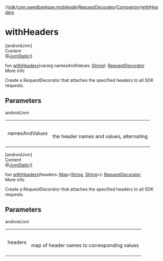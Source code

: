//[sdk](../../../../index.md)/[com.swedbankpay.mobilesdk](../../index.md)/[RequestDecorator](../index.md)/[Companion](index.md)/[withHeaders](with-headers.md)



# withHeaders  
[androidJvm]  
Content  
@[JvmStatic](https://kotlinlang.org/api/latest/jvm/stdlib/kotlin.jvm/-jvm-static/index.html)()  
  
fun [withHeaders](with-headers.md)(vararg namesAndValues: [String](https://kotlinlang.org/api/latest/jvm/stdlib/kotlin/-string/index.html)): [RequestDecorator](../index.md)  
More info  


Create a RequestDecorator that attaches the specified headers to all SDK requests.



## Parameters  
  
androidJvm  
  
| | |
|---|---|
| <a name="com.swedbankpay.mobilesdk/RequestDecorator.Companion/withHeaders/#kotlin.Array[kotlin.String]/PointingToDeclaration/"></a>namesAndValues| <a name="com.swedbankpay.mobilesdk/RequestDecorator.Companion/withHeaders/#kotlin.Array[kotlin.String]/PointingToDeclaration/"></a><br><br>the header names and values, alternating<br><br>|
  
  


[androidJvm]  
Content  
@[JvmStatic](https://kotlinlang.org/api/latest/jvm/stdlib/kotlin.jvm/-jvm-static/index.html)()  
  
fun [withHeaders](with-headers.md)(headers: [Map](https://kotlinlang.org/api/latest/jvm/stdlib/kotlin.collections/-map/index.html)<[String](https://kotlinlang.org/api/latest/jvm/stdlib/kotlin/-string/index.html), [String](https://kotlinlang.org/api/latest/jvm/stdlib/kotlin/-string/index.html)>): [RequestDecorator](../index.md)  
More info  


Create a RequestDecorator that attaches the specified headers to all SDK requests.



## Parameters  
  
androidJvm  
  
| | |
|---|---|
| <a name="com.swedbankpay.mobilesdk/RequestDecorator.Companion/withHeaders/#kotlin.collections.Map[kotlin.String,kotlin.String]/PointingToDeclaration/"></a>headers| <a name="com.swedbankpay.mobilesdk/RequestDecorator.Companion/withHeaders/#kotlin.collections.Map[kotlin.String,kotlin.String]/PointingToDeclaration/"></a><br><br>map of header names to corresponding values<br><br>|
  
  



